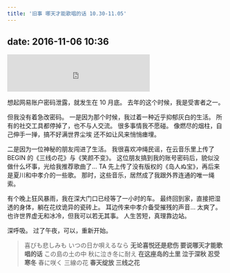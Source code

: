 ```yaml
---
title: '旧事 哪天才能歌唱的话 10.30-11.05'
---
```


## date: 2016-11-06 10:36

<iframe frameborder="no" border="0" marginwidth="0" marginheight="0" width=330 height=86 src="http://music.163.com/outchain/player?type=2&id=694286&auto=0&height=66"></iframe>

想起网易账户密码泄露，就发生在 10 月底。
去年的这个时候，我是受害者之一。

但我没有着急改密码。
一是因为那个时候，我过着一种近乎抑郁灰白的生活。
所有的社交工具都停掉了，也不与人交流。
很多事情我不愿碰。
像燃尽的烟柱，自己伸手一掸，搞不好满世界尘埃
还不如让风来悄悄瘗埋。

二是因为一位神秘的朋友闯进了生活。
我很喜欢冲绳民谣，在云音乐里上传了 BEGIN 的《三线の花》与《笑颜不变》。
这位朋友搞到我的账号密码后，貌似没做什么坏事，光给我推荐歌曲了…
TA 先上传了没有版权的《岛人ぬ宝》，再后来是夏川和中孝介的一些歌。
那时，这些音乐，居然成了我跟外界连通的唯一绳索。

<!-- more -->

有个晚上狂风暴雨，我在深大门口已经等了一小时的车。
最终回到家，直接把湿透的身体，躺在花纹诡异的瓷砖上。
耳边传来中孝介备受摧残的声音…
太爽了。
也许世界虚无和冰冷，但我可以若无其事。
人生苦短，真理靠边站。

深呼吸。
过了午夜，可以，重新开始。

> 喜びも悲しみも いつの日か唄えるなら
> **无论喜悦还是悲伤 要说哪天才能歌唱的话**
> この島の土の中 秋に泣き冬に耐え
> **在这座岛的土里 泣于深秋 忍受寒冬**
> 春に咲く 三線の花
> **春天绽放 三线之花**
